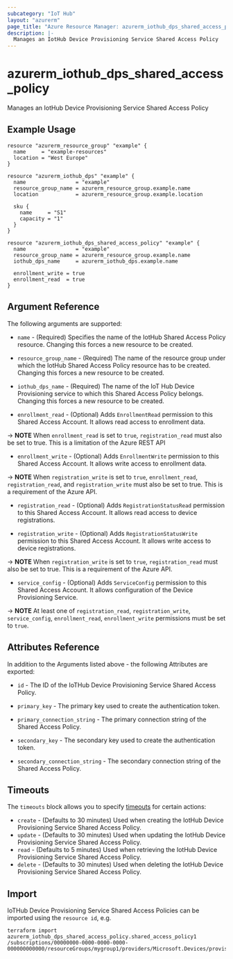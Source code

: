 ```yaml
---
subcategory: "IoT Hub"
layout: "azurerm"
page_title: "Azure Resource Manager: azurerm_iothub_dps_shared_access_policy"
description: |-
  Manages an IotHub Device Provisioning Service Shared Access Policy
---
```


# azurerm_iothub_dps_shared_access_policy

Manages an IotHub Device Provisioning Service Shared Access Policy

## Example Usage

```hcl
resource "azurerm_resource_group" "example" {
  name     = "example-resources"
  location = "West Europe"
}

resource "azurerm_iothub_dps" "example" {
  name                = "example"
  resource_group_name = azurerm_resource_group.example.name
  location            = azurerm_resource_group.example.location

  sku {
    name     = "S1"
    capacity = "1"
  }
}

resource "azurerm_iothub_dps_shared_access_policy" "example" {
  name                = "example"
  resource_group_name = azurerm_resource_group.example.name
  iothub_dps_name     = azurerm_iothub_dps.example.name

  enrollment_write = true
  enrollment_read  = true
}
```

## Argument Reference

The following arguments are supported:

* `name` - (Required) Specifies the name of the IotHub Shared Access Policy resource. Changing this forces a new resource to be created.

* `resource_group_name` - (Required) The name of the resource group under which the IotHub Shared Access Policy resource has to be created. Changing this forces a new resource to be created.

* `iothub_dps_name` - (Required) The name of the IoT Hub Device Provisioning service to which this Shared Access Policy belongs. Changing this forces a new resource to be created.

* `enrollment_read` - (Optional) Adds `EnrollmentRead` permission to this Shared Access Account. It allows read access to enrollment data.

-> **NOTE** When `enrollment_read` is set to `true`, `registration_read` must also be set to true. This is a limitation of the Azure REST API

* `enrollment_write` - (Optional) Adds `EnrollmentWrite` permission to this Shared Access Account. It allows write access to enrollment data.

-> **NOTE** When `registration_write` is set to `true`, `enrollment_read`, `registration_read`, and `registration_write` must also be set to true. This is a requirement of the Azure API.

* `registration_read` - (Optional) Adds `RegistrationStatusRead` permission to this Shared Access Account. It allows read access to device registrations.

* `registration_write` - (Optional) Adds `RegistrationStatusWrite` permission to this Shared Access Account. It allows write access to device registrations.

-> **NOTE** When `registration_write` is set to `true`, `registration_read` must also be set to true. This is a requirement of the Azure API.

* `service_config` - (Optional) Adds `ServiceConfig` permission to this Shared Access Account. It allows configuration of the Device Provisioning Service.

-> **NOTE** At least one of `registration_read`, `registration_write`, `service_config`, `enrollment_read`, `enrollment_write` permissions must be set to `true`.

## Attributes Reference

In addition to the Arguments listed above - the following Attributes are exported:

* `id` - The ID of the IoTHub Device Provisioning Service Shared Access Policy.

* `primary_key` - The primary key used to create the authentication token.

* `primary_connection_string` - The primary connection string of the Shared Access Policy.

* `secondary_key` - The secondary key used to create the authentication token.

* `secondary_connection_string` - The secondary connection string of the Shared Access Policy.

## Timeouts

The `timeouts` block allows you to specify [timeouts](https://www.terraform.io/language/resources/syntax#operation-timeouts) for certain actions:

* `create` - (Defaults to 30 minutes) Used when creating the IotHub Device Provisioning Service Shared Access Policy.
* `update` - (Defaults to 30 minutes) Used when updating the IotHub Device Provisioning Service Shared Access Policy.
* `read` - (Defaults to 5 minutes) Used when retrieving the IotHub Device Provisioning Service Shared Access Policy.
* `delete` - (Defaults to 30 minutes) Used when deleting the IotHub Device Provisioning Service Shared Access Policy.

## Import

IoTHub Device Provisioning Service Shared Access Policies can be imported using the `resource id`, e.g.

```shell
terraform import azurerm_iothub_dps_shared_access_policy.shared_access_policy1 /subscriptions/00000000-0000-0000-0000-000000000000/resourceGroups/mygroup1/providers/Microsoft.Devices/provisioningServices/dps1/keys/shared_access_policy1
```
